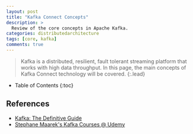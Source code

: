 ```yaml
---
layout: post
title: "Kafka Connect Concepts"
description: >
  Review of the core concepts in Apache Kafka.
categories: distributedarchitecture
tags: [core, kafka]
comments: true
---
```

> Kafka is a distributed, resilient, fault tolerant streaming platform that works with high data throughput.
In this page, the main concepts of Kafka Connect technology will be covered.
{:.lead}

- Table of Contents
{:toc}

## References

- [Kafka: The Definitive Guide](https://www.confluent.io/resources/kafka-the-definitive-guide/)
- [Stephane Maarek's Kafka Courses @ Udemy](https://www.udemy.com/courses/search/?courseLabel=4556&q=stephane+maarek&sort=relevance&src=sac)
